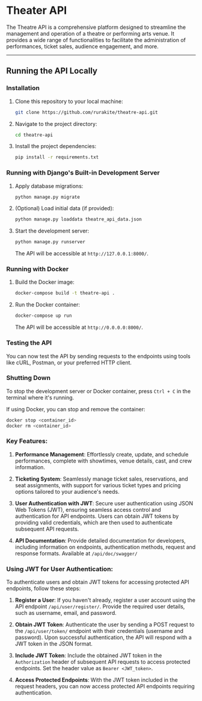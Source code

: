 # Theater API

The Theatre API is a comprehensive platform designed to streamline the management and operation of a theatre or performing arts venue. It provides a wide range of functionalities to facilitate the administration of performances, ticket sales, audience engagement, and more.

---

## Running the API Locally

### Installation

1. Clone this repository to your local machine:

   ```bash
   git clone https://github.com/rurakite/theatre-api.git
   ```

2. Navigate to the project directory:

   ```bash
   cd theatre-api
   ```

3. Install the project dependencies:

   ```bash
   pip install -r requirements.txt
   ```

### Running with Django's Built-in Development Server

1. Apply database migrations:

   ```bash
   python manage.py migrate
   ```

2. (Optional) Load initial data (if provided):

   ```bash
   python manage.py loaddata theatre_api_data.json
   ```

3. Start the development server:

   ```bash
   python manage.py runserver
   ```

   The API will be accessible at `http://127.0.0.1:8000/`.

### Running with Docker

1. Build the Docker image:

   ```bash
   docker-compose build -t theatre-api .
   ```

2. Run the Docker container:

   ```bash
   docker-compose up run
   ```

   The API will be accessible at `http://0.0.0.0:8000/`.

### Testing the API

You can now test the API by sending requests to the endpoints using tools like cURL, Postman, or your preferred HTTP client.

### Shutting Down

To stop the development server or Docker container, press `Ctrl + C` in the terminal where it's running.

If using Docker, you can stop and remove the container:

```bash
docker stop <container_id>
docker rm <container_id>
```

### Key Features:

1. **Performance Management**: Effortlessly create, update, and schedule performances, complete with showtimes, venue details, cast, and crew information.

2. **Ticketing System**: Seamlessly manage ticket sales, reservations, and seat assignments, with support for various ticket types and pricing options tailored to your audience's needs.

3. **User Authentication with JWT**: Secure user authentication using JSON Web Tokens (JWT), ensuring seamless access control and authentication for API endpoints. Users can obtain JWT tokens by providing valid credentials, which are then used to authenticate subsequent API requests.

4. **API Documentation**: Provide detailed documentation for developers, including information on endpoints, authentication methods, request and response formats. Available at  `/api/doc/swagger/`

### Using JWT for User Authentication:

To authenticate users and obtain JWT tokens for accessing protected API endpoints, follow these steps:

1. **Register a User**: If you haven't already, register a user account using the API endpoint `/api/user/register/`. Provide the required user details, such as username, email, and password.

2. **Obtain JWT Token**: Authenticate the user by sending a POST request to the `/api/user/token/` endpoint with their credentials (username and password). Upon successful authentication, the API will respond with a JWT token in the JSON format.

3. **Include JWT Token**: Include the obtained JWT token in the `Authorization` header of subsequent API requests to access protected endpoints. Set the header value as `Bearer <JWT_token>`.

4. **Access Protected Endpoints**: With the JWT token included in the request headers, you can now access protected API endpoints requiring authentication.

